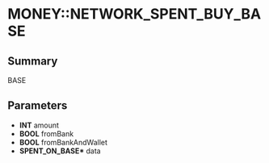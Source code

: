 # MONEY::NETWORK_SPENT_BUY_BASE

## Summary
BASE

## Parameters
* **INT** amount
* **BOOL** fromBank
* **BOOL** fromBankAndWallet
* **SPENT_ON_BASE\*** data